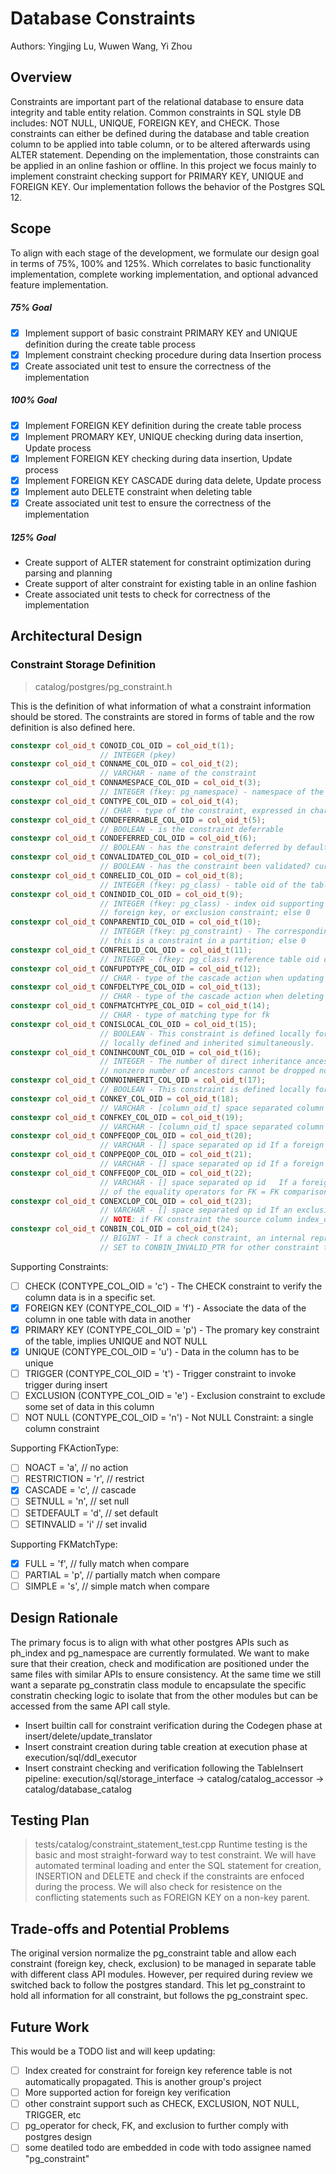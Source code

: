 # Database Constraints
Authors: Yingjing Lu, Wuwen Wang, Yi Zhou

## Overview

Constraints are important part of the relational database to ensure data integrity and table entity relation. Common constraints in SQL style DB includes: NOT NULL, UNIQUE, FOREIGN KEY, and CHECK. Those constraints can either be defined during the database and table creation column to be applied into table column, or to be altered afterwards using ALTER statement. Depending on the implementation, those constraints can be applied in an online fashion or offline. In this project we focus mainly to implement constraint checking support for PRIMARY KEY, UNIQUE and FOREIGN KEY. Our implementation follows the behavior of the Postgres SQL 12. 

## Scope
To align with each stage of the development, we formulate our design goal in terms of 75%, 100% and 125%. Which correlates to basic functionality implementation, complete working implementation, and optional advanced feature implementation.

##### 75% Goal
- [x] Implement support of basic constraint PRIMARY KEY and UNIQUE definition during the create table process
- [x] Implement constraint checking procedure during data Insertion process
- [x] Create associated unit test to ensure the correctness of the implementation

##### 100% Goal
- [x] Implement FOREIGN KEY definition during the create table process
- [x] Implement PROMARY KEY, UNIQUE checking during data insertion, Update process
- [x] Implement FOREIGN KEY checking during data insertion, Update process
- [x] Implement FOREIGN KEY CASCADE during data delete, Update process
- [x] Implement auto DELETE constraint when deleting table
- [x] Create associated unit test to ensure the correctness of the implementation

##### 125% Goal
* Create support of ALTER statement for constraint optimization during parsing and planning
* Create support of alter constraint for existing table in an online fashion
* Create associated unit tests to check for correctness of the implementation

## Architectural Design

### Constraint Storage Definition
>catalog/postgres/pg_constraint.h

This is the definition of what information of what a constraint information should be stored. The constraints are stored in forms of table and the row definition is also defined here.

```C++
constexpr col_oid_t CONOID_COL_OID = col_oid_t(1);        
                    // INTEGER (pkey)
constexpr col_oid_t CONNAME_COL_OID = col_oid_t(2);       
                    // VARCHAR - name of the constraint
constexpr col_oid_t CONNAMESPACE_COL_OID = col_oid_t(3);  
                    // INTEGER (fkey: pg_namespace) - namespace of the constraint
constexpr col_oid_t CONTYPE_COL_OID = col_oid_t(4);  
                    // CHAR - type of the constraint, expressed in char defined below
constexpr col_oid_t CONDEFERRABLE_COL_OID = col_oid_t(5);  
                    // BOOLEAN - is the constraint deferrable
constexpr col_oid_t CONDEFERRED_COL_OID = col_oid_t(6);    
                    // BOOLEAN - has the constraint deferred by default?
constexpr col_oid_t CONVALIDATED_COL_OID = col_oid_t(7);  
                    // BOOLEAN - has the constraint been validated? currently can only be false for FK
constexpr col_oid_t CONRELID_COL_OID = col_oid_t(8);  
                    // INTEGER (fkey: pg_class) - table oid of the table this constraint is on
constexpr col_oid_t CONINDID_COL_OID = col_oid_t(9);  
                    // INTEGER (fkey: pg_class) - index oid supporting this constraint, if it's a unique, primary key,
                    // foreign key, or exclusion constraint; else 0
constexpr col_oid_t CONPARENTID_COL_OID = col_oid_t(10);  
                    // INTEGER (fkey: pg_constraint) - The corresponding constraint in the parent partitioned table, if
                    // this is a constraint in a partition; else 0
constexpr col_oid_t CONFRELID_COL_OID = col_oid_t(11);  
                    // INTEGER - (fkey: pg_class) reference table oid of the fk constraint, 0 for other constraints
constexpr col_oid_t CONFUPDTYPE_COL_OID = col_oid_t(12);  
                    // CHAR - type of the cascade action when updating reference table row
constexpr col_oid_t CONFDELTYPE_COL_OID = col_oid_t(13);  
                    // CHAR - type of the cascade action when deleting reference table row
constexpr col_oid_t CONFMATCHTYPE_COL_OID = col_oid_t(14);  
                    // CHAR - type of matching type for fk
constexpr col_oid_t CONISLOCAL_COL_OID = col_oid_t(15);  
                    // BOOLEAN - This constraint is defined locally for the relation. Note that a constraint can be
                    // locally defined and inherited simultaneously.
constexpr col_oid_t CONINHCOUNT_COL_OID = col_oid_t(16);  
                    // INTEGER - The number of direct inheritance ancestors this constraint has. A constraint with a
                    // nonzero number of ancestors cannot be dropped nor renamed.
constexpr col_oid_t CONNOINHERIT_COL_OID = col_oid_t(17);  
                    // BOOLEAN - This constraint is defined locally for the relation. It is a non-inheritable constraint.
constexpr col_oid_t CONKEY_COL_OID = col_oid_t(18);  
                    // VARCHAR - [column_oid_t] space separated column id for affected column. src_col for fk
constexpr col_oid_t CONFKEY_COL_OID = col_oid_t(19);  
                    // VARCHAR - [column_oid_t] space separated column id for affected column ref_col for fk, empty for other
constexpr col_oid_t CONPFEQOP_COL_OID = col_oid_t(20);  
                    // VARCHAR - [] space separated op id If a foreign key, list of the equality operators for PK = FK comparisons
constexpr col_oid_t CONPPEQOP_COL_OID = col_oid_t(21);  
                    // VARCHAR - [] space separated op id If a foreign key, list of the equality operators for PK = PK comparisons
constexpr col_oid_t CONFFEQOP_COL_OID = col_oid_t(22);  
                    // VARCHAR - [] space separated op id 	If a foreign key, list
                    // of the equality operators for FK = FK comparisons
constexpr col_oid_t CONEXCLOP_COL_OID = col_oid_t(23);  
                    // VARCHAR - [] space separated op id If an exclusion constraint, list of the per-column exclusion operators, 
                    // NOTE: if FK constraint the source column index_oid is stored here as string
constexpr col_oid_t CONBIN_COL_OID = col_oid_t(24);  
                    // BIGINT - If a check constraint, an internal representation of the expression
                    // SET to CONBIN_INVALID_PTR for other constraint types
```

Supporting Constraints:
- [ ] CHECK (CONTYPE_COL_OID = 'c') - The CHECK constraint to verify the column data is in a specific set.
- [x] FOREIGN KEY (CONTYPE_COL_OID = 'f') - Associate the data of the column in one table with data in another
- [x] PRIMARY KEY (CONTYPE_COL_OID = 'p') - The promary key constraint of the table, implies UNIQUE and NOT NULL
- [x] UNIQUE (CONTYPE_COL_OID = 'u') - Data in the column has to be unique
- [ ] TRIGGER (CONTYPE_COL_OID = 't') - Trigger constraint to invoke trigger during insert
- [ ] EXCLUSION (CONTYPE_COL_OID = 'e') - Exclusion constraint to exclude some set of data in this column
- [ ] NOT NULL (CONTYPE_COL_OID = 'n') - Not NULL Constraint: a single column constraint

Supporting FKActionType:
- [ ] NOACT = 'a',        // no action
- [ ] RESTRICTION = 'r',  // restrict
- [x] CASCADE = 'c',      // cascade
- [ ] SETNULL = 'n',      // set null
- [ ] SETDEFAULT = 'd',   // set default
- [ ] SETINVALID = 'i'    // set invalid

Supporting FKMatchType:
- [x] FULL = 'f',     // fully match when compare
- [ ] PARTIAL = 'p',  // partially match when compare
- [ ] SIMPLE = 's',   // simple match when compare

## Design Rationale
The primary focus is to align with what other postgres APIs such as ph_index and pg_namespace are currently formulated. We want to make sure that their creation, check and modification are positioned under the same files with similar APIs to ensure consistency. At the same time we still want a separate pg_constratin class module to encapsulate the specific constratin checking logic to isolate that from the other modules but can be accessed from the same API call style.

* Insert builtin call for constraint verification during the Codegen phase at insert/delete/update_translator
* Insert constraint creation during table creation at execution phase at execution/sql/ddl_executor
* Insert constraint checking and verification following the TableInsert pipeline:
execution/sql/storage_interface -> catalog/catalog_accessor -> catalog/database_catalog

## Testing Plan
> tests/catalog/constraint_statement_test.cpp
Runtime testing is the basic and most straight-forward way to test constraint. We will have automated terminal loading and enter the SQL statement for creation, INSERTION and DELETE and check if the constraints are enfoced during the process. We will also check for resistence on the conflicting statements such as FOREIGN KEY on a non-key parent.

## Trade-offs and Potential Problems
The original version normalize the pg_constraint table and allow each constraint (foreign key, check, exclusion) to be managed in separate table with different class API modules. However, per required during review we switched back to follow the postgres standard. This let pg_constraint to hold all information for all constraint, but follows the pg_constraint spec.

## Future Work
This would be a TODO list and will keep updating:
- [ ] Index created for constraint for foreign key reference table is not automatically propagated. This is another group's project
- [ ] More supported action for foreign key verification
- [ ] other constraint support such as CHECK, EXCLUSION, NOT NULL, TRIGGER, etc
- [ ] pg_operator for check, FK, and exclusion to further comply with postgres design
- [ ] some deatiled todo are embedded in code with todo assignee named "pg_constraint"
